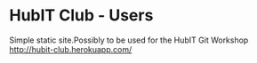 # HubIT Club - Users
Simple static site.Possibly to be used for the HubIT Git Workshop http://hubit-club.herokuapp.com/

